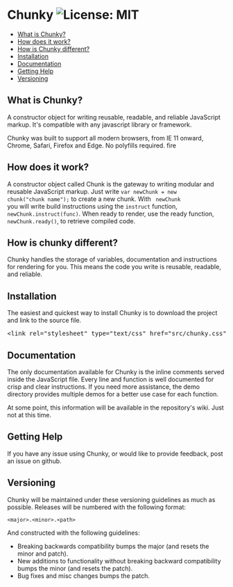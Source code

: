 # Chunky ![License: MIT](https://img.shields.io/badge/License-MIT-blue.svg)
* [What is Chunky?](#what-is-chunky)
* [How does it work?](#how-does-it-work)
* [How is Chunky different?](#how-is-chunky-different)
* [Installation](#installation)
* [Documentation](#documentation)
* [Getting Help](#getting-help)
* [Versioning](#versioning)

## What is Chunky?
A constructor object for writing reusable, readable, and reliable JavaScript markup. It's compatible with any javascript library or framework. 

Chunky was built to support all modern browsers, from IE 11 onward, Chrome, Safari, Firefox and Edge. No polyfills required. fire 


## How does it work?
A constructor object called Chunk is the gateway to writing modular and reusable JavaScript markup. Just write <code>var newChunk = new chunk("chunk name");</code> to create a new chunk. With <code> newChunk </code> you will write build instructions using the <code>instruct</code> function, <code>newChunk.instruct(func)</code>. When ready to render, use the ready function, <code>newChunk.ready()</code>, to retrieve compiled code. 


## How is chunky different?
Chunky handles the storage of variables, documentation and instructions for rendering for you. This means the code you write is reusable, readable, and reliable.

## Installation
The easiest and quickest way to install Chunky is to download the project and link to the source file.

<pre>
&lt;link rel="stylesheet" type="text/css" href="src/chunky.css"&gt;
</pre>


## Documentation
The only documentation available for Chunky is the inline comments served inside the JavaScript file. Every line and function is well documented for crisp and clear instructions. If you need more assistance, the demo directory provides multiple demos for a better use case for each function.

At some point, this information will be available in the repository's wiki. Just not at this time.


## Getting Help
If you have any issue using Chunky, or would like to provide feedback, post an issue on github.


## Versioning
Chunky will be maintained under these versioning guidelines as much as possible. Releases will be numbered with the following format:

`<major>.<minor>.<path>`

And constructed with the following guidelines:
+ Breaking backwards compatibility bumps the major (and resets the minor and patch).
+ New additions to functionality without breaking backward compatibility bumps the minor (and resets the patch).
+ Bug fixes and misc changes bumps the patch.
